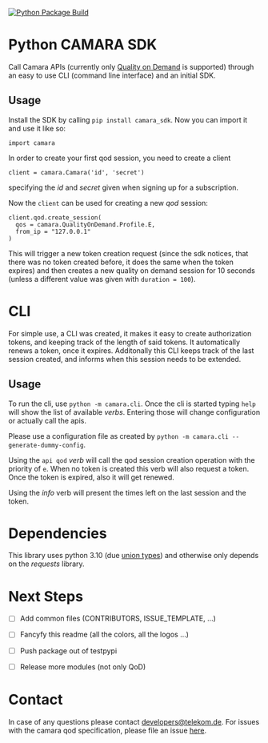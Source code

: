 [![Python Package Build](https://github.com/dt-developers/camara-sdk.py/actions/workflows/main.yml/badge.svg)](https://github.com/dt-developers/camara-sdk.py/actions/workflows/main.yml)

Python CAMARA SDK 
=================

Call Camara APIs (currently only [Quality on Demand](https://github.com/camaraproject/QualityOnDemand/) is supported) through an easy to use CLI (command line interface) and an initial SDK.

Usage
-----

Install the SDK by calling `pip install camara_sdk`. Now you can import it and use it like so:

```
import camara
```

In order to create your first qod session, you need to create a client

```
client = camara.Camara('id', 'secret')
```

specifying the *id* and *secret* given when signing up for a subscription.

Now the `client` can be used for creating a new *qod* session:

```
client.qod.create_session(
  qos = camara.QualityOnDemand.Profile.E,
  from_ip = "127.0.0.1"
)
```

This will trigger a new token creation request (since the sdk notices, that there was no token created before, it does the same when the token expires) and then creates a new quality on demand session for 10 seconds (unless a different value was given with `duration = 100`).

CLI
===

For simple use, a CLI was created, it makes it easy to create authorization tokens, and keeping track of the length of said tokens. It automatically renews a token, once it expires. Additonally this CLI keeps track of the last session created, and informs when this session needs to be extended.

Usage
-----

To run the cli, use `python -m camara.cli`. Once the cli is started typing `help` will show the list of available _verbs_. Entering those will change configuration or actually call the apis.

Please use a configuration file as created by `python -m camara.cli --generate-dummy-config`.

Using the `api qod` _verb_ will call the qod session creation operation with the priority of `e`. When no token is created this verb will also request a token. Once the token is expired, also it will get renewed.

Using the _info_ verb will present the times left on the last session and the token.

Dependencies
============

This library uses python 3.10 (due [union types](https://peps.python.org/pep-0604/)) and otherwise only depends on the *requests* library.


Next Steps
==========

- [ ] Add common files (CONTRIBUTORS, ISSUE_TEMPLATE, ...)
- [ ] Fancyfy this readme (all the colors, all the logos ...)
- [ ] Push package out of testpypi
- [ ] Release more modules (not only QoD)


Contact
=======

In case of any questions please contact developers@telekom.de. For issues with the camara qod specification, please file an issue [here](https://github.com/camaraproject/QualityOnDemand/issues/new).
